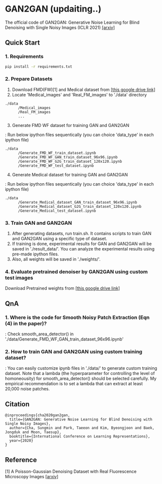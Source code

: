 # GAN2GAN (updaiting..)

The official code of GAN2GAN: Generative Noise Learning for Blind Denoising with Single Noisy Images (ICLR 2021) [[arxiv]](https://arxiv.org/abs/1905.10488)

## Quick Start

### 1. Requirements

```bash
pip install -r requirements.txt
```

### 2. Prepare Datasets

1) Download FMD(FW)[1] and Medical dataset from [[this google drive link]]()
2) Locate 'Medical_images' and 'Real_FM_images' to './data' directory

```
./data
      /Medical_images 
      /Real_FM_images 
      ...
```
3) Generate FMD WF dataset for training GAN and GAN2GAN

: Run below ipython files sequentically (you can choice 'data_type' in each ipython file)

```
./data
      /Generate_FMD_WF_train_dataset.ipynb 
      /Generate_FMD_WF_GAN_train_dataset_96x96.ipynb 
      /Generate_FMD_WF_G2G_train_dataset_120x120.ipynb
      /Generate_FMD_WF_test_dataset.ipynb
```

4) Generate Medical dataset for training GAN and GAN2GAN

: Run below ipython files sequentically (you can choice 'data_type' in each ipython file)

```
./data
      /Generate_Medical_dataset_GAN_train_dataset_96x96.ipynb
      /Generate_Medical_dataset_G2G_train_dataset_120x120.ipynb
      /Generate_Medical_test_dataset.ipynb
```

### 3. Train GAN and GAN2GAN
1) After generating datasets, run train.sh. It contains scripts to train GAN and GAN2GAN using a specific type of dataset.
2) If training is done, experimental results for GAN and GAN2GAN will be saved in './result_data/'. You can analyze the experimental results using pre-made ipython files.
3) Also, all weights will be saved in './weights/'.

### 4. Evaluate pretrained denoiser by GAN2GAN using custom test images

Download Pretrained weights from [[this google drive link]]()

## QnA
### 1. Where is the code for Smooth Noisy Patch Extraction (Eqn (4) in the paper)?

: Check smooth_area_detector() in './data/Generate_FMD_WF_GAN_train_dataset_96x96.ipynb'

### 2. How to train GAN and GAN2GAN using custom training dataset?

: You can easily customize ipynb files in './data/' to generate custom training dataset. Note that a lambda (the hyperparameter for controlling the level of homoneousity) for smooth_area_detector() should be selected carefully. My empirical recommendation is to set a lambda that can extract at least 20,000 noise patches.

## Citation

```
@inproceedings{cha2020gan2gan,
  title={GAN2GAN: Generative Noise Learning for Blind Denoising with Single Noisy Images},
  author={Cha, Sungmin and Park, Taeeon and Kim, Byeongjoon and Baek, Jongduk and Moon, Taesup},
  booktitle={International Conference on Learning Representations},
  year={2020}
}
```

## Reference

[1] A Poisson-Gaussian Denoising Dataset with Real Fluorescence Microscopy Images [[arxiv]](https://arxiv.org/abs/1812.10366)

